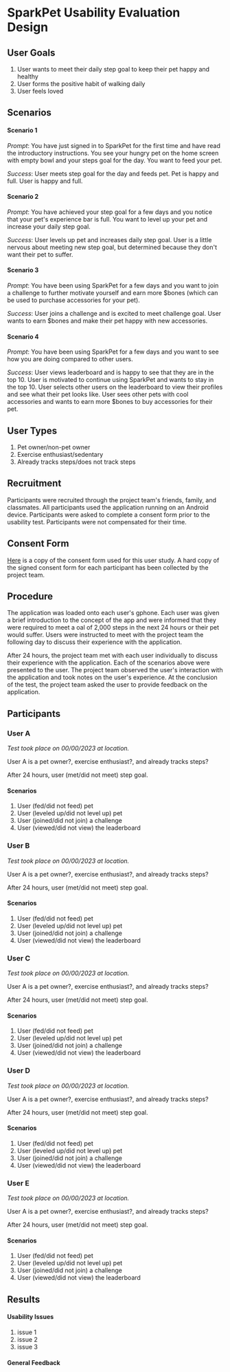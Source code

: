 # SparkPet Usability Evaluation Design

## User Goals

1. User wants to meet their daily step goal to keep their pet happy and healthy
2. User forms the positive habit of walking daily
3. User feels loved

## Scenarios

#### Scenario 1
_Prompt_: You have just signed in to SparkPet for the first time and have read the introductory instructions. You see your hungry pet on the home screen with empty bowl and your steps goal for the day. You want to feed your pet.

_Success_: User meets step goal for the day and feeds pet. Pet is happy and full. User is happy and full.

#### Scenario 2
_Prompt_: You have achieved your step goal for a few days and you notice that your pet's experience bar is full. You want to level up your pet and increase your daily step goal.

_Success_: User levels up pet and increases daily step goal. User is a little nervous about meeting new step goal, but determined because they don't want their pet to suffer.

#### Scenario 3
_Prompt_: You have been using SparkPet for a few days and you want to join a challenge to further motivate yourself and earn more $bones (which can be used to purchase accessories for your pet).

_Success_: User joins a challenge and is excited to meet challenge goal. User wants to earn $bones and make their pet happy with new accessories.

#### Scenario 4
_Prompt_: You have been using SparkPet for a few days and you want to see how you are doing compared to other users.

_Success_: User views leaderboard and is happy to see that they are in the top 10. User is motivated to continue using SparkPet and wants to stay in the top 10. User selects other users on the leaderboard to view their profiles and see what their pet looks like. User sees other pets with cool accessories and wants to earn more $bones to buy accessories for their pet.

## User Types
1. Pet owner/non-pet owner
2. Exercise enthusiast/sedentary
3. Already tracks steps/does not track steps

## Recruitment

Participants were recruited through the project team's friends, family, and classmates. All participants used the application running on an Android device. Participants were asked to complete a consent form prior to the usability test. Participants were not compensated for their time.

## Consent Form

[Here](#) is a copy of the consent form used for this user study.
A hard copy of the signed consent form for each participant has been collected by the project team.

## Procedure

The application was loaded onto each user's gphone. Each user was given a brief introduction to the concept of the app and were informed that they were required to meet a oal of 2,000 steps in the next 24 hours or their pet would suffer. Users were instructed to meet with the project team the following day to discuss their experience with the application.

After 24 hours, the project team met with each user individually to discuss their experience with the application. Each of the scenarios above were presented to the user. The project team observed the user's interaction with the application and took notes on the user's experience. At the conclusion of the test, the project team asked the user to provide feedback on the application.

## Participants

### User A
_Test took place on 00/00/2023 at location._

User A is a pet owner?, exercise enthusiast?, and already tracks steps?

After 24 hours, user (met/did not meet) step goal.

#### Scenarios
1. User (fed/did not feed) pet
2. User (leveled up/did not level up) pet
3. User (joined/did not join) a challenge
4. User (viewed/did not view) the leaderboard

### User B
_Test took place on 00/00/2023 at location._

User A is a pet owner?, exercise enthusiast?, and already tracks steps?

After 24 hours, user (met/did not meet) step goal.

#### Scenarios
1. User (fed/did not feed) pet
2. User (leveled up/did not level up) pet
3. User (joined/did not join) a challenge
4. User (viewed/did not view) the leaderboard

### User C
_Test took place on 00/00/2023 at location._

User A is a pet owner?, exercise enthusiast?, and already tracks steps?

After 24 hours, user (met/did not meet) step goal.

#### Scenarios
1. User (fed/did not feed) pet
2. User (leveled up/did not level up) pet
3. User (joined/did not join) a challenge
4. User (viewed/did not view) the leaderboard

### User D
_Test took place on 00/00/2023 at location._

User A is a pet owner?, exercise enthusiast?, and already tracks steps?

After 24 hours, user (met/did not meet) step goal.

#### Scenarios
1. User (fed/did not feed) pet
2. User (leveled up/did not level up) pet
3. User (joined/did not join) a challenge
4. User (viewed/did not view) the leaderboard

### User E
_Test took place on 00/00/2023 at location._

User A is a pet owner?, exercise enthusiast?, and already tracks steps?

After 24 hours, user (met/did not meet) step goal.

#### Scenarios
1. User (fed/did not feed) pet 
2. User (leveled up/did not level up) pet
3. User (joined/did not join) a challenge
4. User (viewed/did not view) the leaderboard


## Results

#### Usability Issues
1. issue 1
2. issue 2
3. issue 3

#### General Feedback
